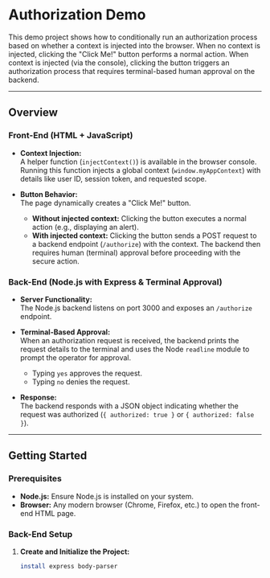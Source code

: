 # Authorization Demo

This demo project shows how to conditionally run an authorization process based
on whether a context is injected into the browser. When no context is injected,
clicking the "Click Me!" button performs a normal action. When context is
injected (via the console), clicking the button triggers an authorization
process that requires terminal-based human approval on the backend.

---

## Overview

### Front-End (HTML + JavaScript)

- **Context Injection:**  
  A helper function (`injectContext()`) is available in the browser console.
  Running this function injects a global context (`window.myAppContext`) with
  details like user ID, session token, and requested scope.

- **Button Behavior:**  
  The page dynamically creates a "Click Me!" button.  
  - **Without injected context:** Clicking the button executes a normal action
    (e.g., displaying an alert).
  - **With injected context:** Clicking the button sends a POST request to a
    backend endpoint (`/authorize`) with the context. The backend then requires
    human (terminal) approval before proceeding with the secure action.

### Back-End (Node.js with Express & Terminal Approval)

- **Server Functionality:**  
  The Node.js backend listens on port 3000 and exposes an `/authorize` endpoint.
  
- **Terminal-Based Approval:**  
  When an authorization request is received, the backend prints the request details to the terminal and uses the Node `readline` module to prompt the operator for approval.  
  - Typing `yes` approves the request.
  - Typing `no` denies the request.

- **Response:**  
  The backend responds with a JSON object indicating whether the request was
  authorized (`{ authorized: true }` or `{ authorized: false }`).

---

## Getting Started

### Prerequisites

- **Node.js:** Ensure Node.js is installed on your system.
- **Browser:** Any modern browser (Chrome, Firefox, etc.) to open the front-end
  HTML page.

### Back-End Setup

1. **Create and Initialize the Project:**

   ```bash mkdir authorization-backend cd authorization-backend npm init -y npm
   install express body-parser
